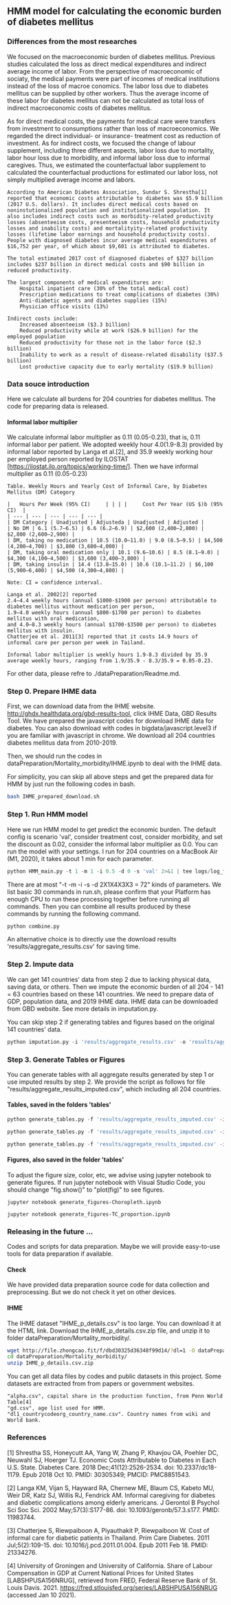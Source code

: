 ## HMM model for calculating the economic burden of diabetes mellitus

### Differences from the most researches
We focused on the macroeconomic burden of diabetes mellitus. Previous studies calculated the loss as direct medical expenditures and indirect average income of labor. From the perspective of macroeconomic of sociaty, the medical payments were part of incomes of medical institutions instead of the loss of macroe conomics. The labor loss due to diabetes mellitus can be supplied by other workers. Thus the average income of these labor for diabetes mellitus can not be calculated as total loss of indirect macroeconomic costs of diabetes mellitus.

As for direct medical costs, the payments for medical care were transfers from investment to consumptions rather than loss of macroeconomics. We regarded the direct individual- or insurance- treatment cost as reduction of investment. As for indirect costs, we focused the change of labour supplement, including three different aspects, labor loss due to mortality, labor hour loss due to morbidity, and informal labor loss due to informal caregives. Thus, we estimated the counterfactual labor supplement to calculated the counterfactual productions for estimated our labor loss, not simply multiplied average income and labors.

```
According to American Diabetes Association, Sundar S. Shrestha[1] reported that economic costs attributable to diabetes was $5.9 billion (2017 U.S. dollars). It includes direct medical costs based on noninstutionalized population and institutionalized population. It also includes indirect costs such as morbidity-related productivity losses (absenteeism costs, presenteeism costs, household productivity losses and inability costs) and mortalityity-related productivity losses (lifetime labor earnings and household productivity costs). People with diagnosed diabetes incur average medical expenditures of $16,752 per year, of which about $9,601 is attributed to diabetes.

The total estimated 2017 cost of diagnosed diabetes of $327 billion includes $237 billion in direct medical costs and $90 billion in reduced productivity.

The largest components of medical expenditures are:
	Hospital inpatient care (30% of the total medical cost)
	Prescription medications to treat complications of diabetes (30%)
	Anti-diabetic agents and diabetes supplies (15%)
	Physician office visits (13%)

Indirect costs include:
	Increased absenteeism ($3.3 billion)
	Reduced productivity while at work ($26.9 billion) for the employed population
	Reduced productivity for those not in the labor force ($2.3 billion)
	Inability to work as a result of disease-related disability ($37.5 billion)
	Lost productive capacity due to early mortality ($19.9 billion)

```




### Data souce introduction
Here we calculate all burdens for 204 countries for diabetes mellitus.
The code for preparing data is released.

#### Informal labor multiplier
We calculate informal labor multiplier as 0.11 (0.05-0.23), that is, 0.11 informal labor per patient.
We adopted weekly hour 4.0(1.9-8.3) provided by informal labor reported by Langa et al.[2], and 35.9 weekly working hour per employed person reported by ILOSTAT [https://ilostat.ilo.org/topics/working-time/]. Then we have informal multiplier as 0.11 (0.05-0.23)


```
Table. Weekly Hours and Yearly Cost of Informal Care, by Diabetes Mellitus (DM) Category
 	
| 	Hours Per Week (95% CI) 	| | | | 	Cost Per Year (US $)b (95% CI) 	| 
| --- | --- | --- | --- | --- | 
| DM Category |	Unadjusted | Adjusteda | Unadjusted | Adjusted |
| No DM | 6.1 (5.7–6.5) | 6.6 (6.2–6.9) | $2,600 (2,400–2,800) | $2,800 (2,600–2,900) | 
| DM, taking no medication | 10.5 (10.0–11.0) | 9.0 (8.5–9.5) | $4,500 (4,200–4,700) | $3,800 (3,600–4,000) | 
| DM, taking oral medication only | 10.1 (9.6–10.6) | 8.5 (8.1–9.0) | $4,300 (4,100–4,500) | $3,600 (3,400–3,800) | 
| DM, taking insulin | 14.4 (13.8–15.0) | 10.6 (10.1–11.2) | $6,100 (5,900–6,400) | $4,500 (4,300–4,800) |

Note: CI = confidence interval.

Langa et al. 2002[2] reported 
2.4–4.4 weekly hours (annual $1000-$1900 per person) attributable to diabetes mellitus without medication per person, 
1.9–4.0 weekly hours (annual $800-$1700 per person) to diabetes mellitus with oral medication, 
and 4.0–8.3 weekly hours (annual $1700-$3500 per person) to diabetes mellitus with insulin. 
Chatterjee et al. 2011[3] reported that it costs 14.9 hours of informal care per person per week in Tailand. 

Informal labor multiplier is weekly hours 1.9-8.3 divided by 35.9 average weekly hours, ranging from 1.9/35.9 - 8.3/35.9 = 0.05-0.23.
```
For other data, please refre to ./dataPreparation/Readme.md.

### Step 0. Prepare IHME data
First, we can download data from the IHME website.
http://ghdx.healthdata.org/gbd-results-tool, click IHME Data, GBD Results Tool. We have prepared the javascript codes for download IHME data for diabetes. You can also download with codes in bigdata/javascript.level3 if you are familiar with javascript in chrome. We download all 204 countries diabetes mellitus data from 2010-2019.

Then, we should run the codes in dataPreparation/Mortality_morbidity/IHME.ipynb to deal with the IHME data.

For simplicity, you can skip all above steps and get the prepared data for HMM by just run the following codes in bash.

```bash
bash IHME_prepared_download.sh
```

### Step 1. Run HMM model
Here we run HMM model to get predict the economic burden.
The default config is scenario 'val', consider treatment cost, consider morbidity, and set the discount as 0.02, consider the informal labor multiplier as 0.0. You can run the model with your settings.
I run for 204 countries on a MacBook Air (M1, 2020), it takes about 1 min for each parameter. 

```python
python HMM_main.py -t 1 -m 1 -i 0.5 -d 0 -s 'val' 2>&1 | tee logs/log_t1m1i5d0v.txt
```

There are at most "-t -m -i -s -d 2X1X4X3X3 = 72" kinds of parameters. We list basic 30 commands in run.sh, please confirm that your Platform has enough CPU to run these processing together before running all commands. Then you can combine all results produced by these commands by running the following command.

```python
python combine.py 
```

An alternative choice is to directly use the download results 'results/aggregate_results.csv' for saving time.

### Step 2. Impute data
We can get 141 countries' data from step 2 due to lacking physical data, saving data, or others. Then we impute the economic burden of all 204 - 141 = 63 countries based on these 141 countries. We need to prepare data of GDP, population data, and 2019 IHME data. IHME data can be downloaded from GBD website. See more details in imputation.py. 

You can skip step 2 if generating tables and figures based on the original 141 countries' data.

```python
python imputation.py -i 'results/aggregate_results.csv' -o 'results/aggregate_results_imputed.csv'
```


### Step 3. Generate Tables or Figures
You can generate tables with all aggregate results generated by step 1 or use imputed results by step 2. We provide the script as follows for file "results/aggregate_results_imputed.csv", which including all 204 countries. 

#### Tables, saved in the folders 'tables'
```python
python generate_tables.py -f 'results/aggregate_results_imputed.csv' -i 0.11 -d 0
```
```python
python generate_tables.py -f 'results/aggregate_results_imputed.csv' -i 0.11 -d 0.02
```
```python
python generate_tables.py -f 'results/aggregate_results_imputed.csv' -i 0.11 -d 0.03
```

#### Figures, also saved in the folder 'tables'
To adjust the figure size, color, etc, we advise using jupyter notebook to generate figures.
If run jupyter notebook with Visual Studio Code, you should change "fig.show()" to "plot(fig)" to see figures.

```jupyter
jupyter notebook generate_figures-Choropleth.ipynb
```
```jupyter
jupyter notebook generate_figures-TC_proportion.ipynb
```

### Releasing in the future ...
Codes and scripts for data preparation. Maybe we will provide easy-to-use tools for data preparation if available.
#### Check
We have provided data preparation source code for data collection and preprocessing.
But we do not check it yet on other devices.
#### IHME
The IHME dataset "IHME_p_details.csv" is too large. You can download it at the HTML link. Download the IHME_p_details.csv.zip file, and unzip it to folder dataPreparation/Mortality_morbidity/.
```bash
wget http://file.zhongcao.fit/f/dbd30325d36348f99d14/?dl=1 -O dataPreparation/Mortality_morbidity/IHME_p_details.csv.zip
cd dataPreparation/Mortality_morbidity/
unzip IHME_p_details.csv.zip
```

You can get all data files by codes and public datasets in this project. Some datasets are extracted from from papers or government websites.
```
"alpha.csv", capital share in the production function, from Penn World Table[4]
"gd.csv", age list used for HMM.
"dl1_countrycodeorg_country_name.csv". Country names from wiki and World bank.
```

### References

[1] Shrestha SS, Honeycutt AA, Yang W, Zhang P, Khavjou OA, Poehler DC, Neuwahl SJ, Hoerger TJ. Economic Costs Attributable to Diabetes in Each U.S. State. Diabetes Care. 2018 Dec;41(12):2526-2534. doi: 10.2337/dc18-1179. Epub 2018 Oct 10. PMID: 30305349; PMCID: PMC8851543.

[2] Langa KM, Vijan S, Hayward RA, Chernew ME, Blaum CS, Kabeto MU, Weir DR, Katz SJ, Willis RJ, Fendrick AM. Informal caregiving for diabetes and diabetic complications among elderly americans. J Gerontol B Psychol Sci Soc Sci. 2002 May;57(3):S177-86. doi: 10.1093/geronb/57.3.s177. PMID: 11983744.

[3] Chatterjee S, Riewpaiboon A, Piyauthakit P, Riewpaiboon W. Cost of informal care for diabetic patients in Thailand. Prim Care Diabetes. 2011 Jul;5(2):109-15. doi: 10.1016/j.pcd.2011.01.004. Epub 2011 Feb 18. PMID: 21334276.

[4] University of Groningen and University of California. Share of Labour Compensation in GDP at Current National Prices for United States [LABSHPUSA156NRUG], retrieved from FRED, Federal Reserve Bank of St. Louis Davis. 2021. https://fred.stlouisfed.org/series/LABSHPUSA156NRUG (accessed Jan 10 2021).




